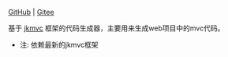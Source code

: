 [GitHub](https://github.com/shigebeyond/codegen) | [Gitee](https://gitee.com/shigebeyond/codegen) 

基于 [jkmvc](https://github.com/shigebeyond/jkmvc) 框架的代码生成器，主要用来生成web项目中的mvc代码。

- 注: 依赖最新的jkmvc框架